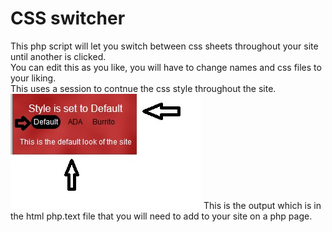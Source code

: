 # CSS switcher
This php script will let you switch between css sheets throughout your site until another is clicked.<br/>
You can edit this as you like, you will have to change names and css files to your liking. <br/>
This uses a session to contnue the css style throughout the site. <br/>
![html output](switcher.jpg)
This is the output which is in the html php.text file that you will need to add to your site on a php page.
